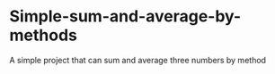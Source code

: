 # Simple-sum-and-average-by-methods
A simple project that can sum and average three numbers by method
